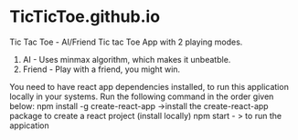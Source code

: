 # TicTicToe.github.io
Tic Tac Toe - AI/Friend 
Tic tac Toe App with 2 playing modes.
1) AI - Uses minmax algorithm, which makes it unbeatble.
2) Friend - Play with a friend, you might win.

You need to have react app dependencies installed, to run this application locally in your systems.
Run the following command in the order given below:
npm install -g create-react-app ->install the create-react-app package to create a react project (install locally)
npm start - > to run the appication

